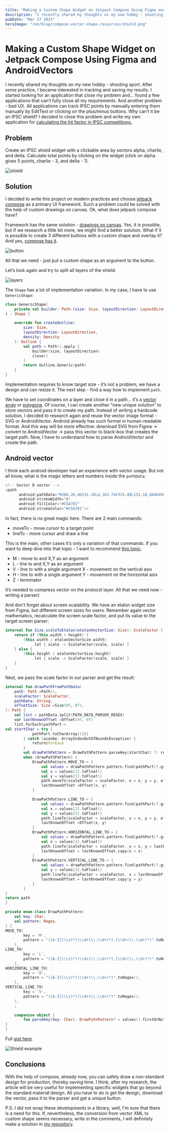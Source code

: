 ```yaml
---
title: "Making a Custom Shape Widget on Jetpack Compose Using Figma and AndroidVectors"
description: "I recently shared my thoughts on my new hobby - shooting sport. After some practice, I became interested in tracking and saving my results. I started looking for an application that close my problem and… found a few applications that can’t fully close all my requirements. And another problem - bad UX. All applications can track IPSC points by manually entering them manually by EditText or clicking on the plus/minus buttons. Why can’t it be an IPSC shield? I decided to close this problem and write my own application for calculating the hit factor in IPSC competitions."
pubDate: "Mar 27 2023"
heroImage: "/en/blog/compose-vector-shape-resources/shield.png"
---
```

# Making a Custom Shape Widget on Jetpack Compose Using Figma and AndroidVectors

I recently shared my thoughts on my new hobby - shooting sport. After some practice, I became interested in tracking and saving my results. I started looking for an application that close my problem and… found a few applications that can’t fully close all my requirements. And another problem - bad UX. All applications can track IPSC points by manually entering them manually by EditText or clicking on the plus/minus buttons. Why can’t it be an IPSC shield? I decided to close this problem and write my own application for [calculating the hit factor in IPSC competitions.](https://play.google.com/store/apps/details?id=by.bulba.ipsc.calculator)

## Problem

Create an IPSC shield widget with a clickable area by sectors alpha, charlie, and delta. Calculate total points by clicking on the widget (click on alpha gives 5 points, charlie - 3, and delta - 1).

![shield](compose-vector-shape-resources/shield.png)

## Solution

I decided to write this project on modern practices and choose [jetpack compose](https://developer.android.com/jetpack/compose?gclid=Cj0KCQjw2v-gBhC1ARIsAOQdKY1DTNgfsQS9vlnHLapHgj5DMfiaQ23qYEiiYL9NVcbv4RS-v130_iUaAlW2EALw_wcB&gclsrc=aw.ds) as a primary UI framework. Such a problem could be solved with the help of custom drawings on canvas. Ok, what does jetpack compose have?

Framework has the same solution - [drawings on canvas](https://developer.android.com/jetpack/compose/graphics/draw/overview). Yes, it is possible, but if we research a little bit more, we might find a better solution. What if it is possible to create 3 different buttons with a custom shape and overlay it? And yes, [compose has it](https://developer.android.com/reference/kotlin/androidx/compose/material/package-summary#Button(kotlin.Function0,androidx.compose.ui.Modifier,kotlin.Boolean,androidx.compose.foundation.interaction.MutableInteractionSource,androidx.compose.material.ButtonElevation,androidx.compose.ui.graphics.Shape,androidx.compose.foundation.BorderStroke,androidx.compose.material.ButtonColors,androidx.compose.foundation.layout.PaddingValues,kotlin.Function1)).

![button](compose-vector-shape-resources/button.png)

All that we need - just put a custom shape as an argument to the button.

Let’s look again and try to split all layers of the shield.

![layers](compose-vector-shape-resources/layers.png)

The `Shape` has a lot of implementation variation. In my case, I have to use `GenericShape`:

```kotlin
class GenericShape(
    private val builder: Path.(size: Size, layoutDirection: LayoutDirection) -> Unit
) : Shape {

    override fun createOutline(
        size: Size,
        layoutDirection: LayoutDirection,
        density: Density
    ): Outline {
        val path = Path().apply {
            builder(size, layoutDirection)
            close()
        }
        return Outline.Generic(path)
    }
}
```

Implementation requires to know target size - it’s not a problem, we have a design and can resize it. The next step - find a way how to implement `path`.

We have to set coordinates on a layer and close it in a path… it’s a [vector array](https://en.wikipedia.org/wiki/Vector_space) or [polygone](https://en.wikipedia.org/wiki/Polygon). Of course, I can create another “new unique solution” to store vectors and pass it to create my path. Instead of writing a hardcode solution, I decided to research again and reuse the vector image format - SVG or AndroidVector. Android already has such format in human-readable format. And this way will be more effective: download SVG from Figma → convert to AndroidVector → pass this vector to black-box that creates the target path. Now, I have to understand how to parse AndroidVector and create the path.

## Android vector

I think each android developer had an experience with vector usage. But not all know, what is the magic letters and numbers inside the `pathData`:

```kotlin
<!-- Sector D vector -->
<path
      android:pathData="M260.28,4H131.18L4,163.74V323.49L131.18,484H260.28L384.4,323.49V163.74L260.28,4Z"
      android:strokeWidth="8"
      android:fillColor="#C5A781"
      android:strokeColor="#C5A781"/>
```

In fact, there is no great magic here. There are 2 main commands:

- moveTo - move cursor to a target point
- lineTo - move cursor and draw a line

This is the main, other cases it’s only a variation of that commands. If you want to deep dive into that topic - I want to recommend [this topic](https://medium.com/@ali.muzaffar/understanding-vectordrawable-pathdata-commands-in-android-d56a6054610e). 

- M - move to and X,Y as an argument
- L - line to and X,Y as an argument
- V - line to with a single argument X - movement on the vertical asix
- H - line to with a single argument Y - movement on the horizontal asix
- Z - terminator

It’s needed to compress vector on the protocol layer. All that we need now - writing a parser)

And don’t forget about screen scalability. We have an etalon widget size from Figma, but different screen sizes for users. Remember again vector mathematics, recalculate the screen scale factor, and put its value to the target screen parser:

```kotlin
internal fun Size.scaleToEtalon(etalonVectorSize: Size): ScaleFactor {
    return if (this.width < height) {
        (this.width / etalonVectorSize.width)
            .let { scale -> ScaleFactor(scale, scale) }
    } else {
        (this.height / etalonVectorSize.height)
            .let { scale -> ScaleFactor(scale, scale) }
    }
}
```

Next, we pass the scale factor in our parser and get the result:

```kotlin
internal fun drawPathFromPathData(
    path: Path =Path(),
    scaleFactor: ScaleFactor,
    pathData: String,
    offsetSize: Size =Size(0f, 0f),
): Path {
    val list = pathData.split(PATH_DATA_PARSER_REGEX)
    var lastKnownOffset =Offset(0f, 0f)
    list.forEach{pathPart->
val startChar = try {
            pathPart.toCharArray()[0]
        } catch (aioobe: ArrayIndexOutOfBoundsException) {
            return@forEach
        }
        val drawPathPattern = DrawPathPattern.parseKey(startChar) ?: return@forEach
        when (drawPathPattern) {
            DrawPathPattern.MOVE_TO-> {
                val values = drawPathPattern.pattern.find(pathPart)?.groupValues ?: return@forEach
                val x = values[3].toFloat()
                val y = values[5].toFloat()
                path.moveTo(scaleFactor = scaleFactor, x = x, y = y, offsetSize = offsetSize)
                lastKnownOffset =Offset(x, y)
            }

            DrawPathPattern.LINE_TO-> {
                val values = drawPathPattern.pattern.find(pathPart)?.groupValues ?: return@forEach
                val x = values[3].toFloat()
                val y = values[5].toFloat()
                path.lineTo(scaleFactor = scaleFactor, x = x, y = y, offsetSize = offsetSize)
                lastKnownOffset =Offset(x, y)
            }
            DrawPathPattern.HORIZONTAL_LINE_TO-> {
                val values = drawPathPattern.pattern.find(pathPart)?.groupValues ?: return@forEach
                val x = values[3].toFloat()
                path.lineTo(scaleFactor = scaleFactor, x = x, y = lastKnownOffset.y, offsetSize = offsetSize)
                lastKnownOffset = lastKnownOffset.copy(x = x)
            }
            DrawPathPattern.VERTICAL_LINE_TO-> {
                val values = drawPathPattern.pattern.find(pathPart)?.groupValues ?: return@forEach
                val y = values[3].toFloat()
                path.lineTo(scaleFactor = scaleFactor, x = lastKnownOffset.x, y = y, offsetSize = offsetSize)
                lastKnownOffset = lastKnownOffset.copy(y = y)
            }
        }
}
return path
}

private enum class DrawPathPattern(
    val key: Char,
    val pattern: Regex,
) {
MOVE_TO(
        key = 'M',
        pattern = "([A-Z](\\s)*)(\\d+(\\.\\d+)*),(\\d+(\\.\\d+)*)".toRegex(),
    ),
LINE_TO(
        key = 'L',
        pattern = "([A-Z](\\s)*)(\\d+(\\.\\d+)*),(\\d+(\\.\\d+)*)".toRegex(),
    ),
HORIZONTAL_LINE_TO(
        key = 'H',
        pattern = "([A-Z](\\s)*)(\\d+(\\.\\d+)*)".toRegex(),
    ),
VERTICAL_LINE_TO(
        key = 'V',
        pattern = "([A-Z](\\s)*)(\\d+(\\.\\d+)*)".toRegex(),
    ),
    ;

    companion object {
        fun parseKey(key: Char): DrawPathPattern? = values().firstOrNull{ it.key == key}
}
}
```

Full [gist here](https://gist.github.com/IlyaPavlovskii/4bee00442263622e6250a60ae03491a3). 

![Shield example](compose-vector-shape-resources/shield-example.gif)

## Conclusions

With the help of compose, already now, you can safely draw a non-standard design for production, thereby saving time. I think, after my research, the article will be very useful for implementing specific widgets that go beyond the standard materiał design. All you have to do is get the design, download the vector, pass it to the parser and get a unique button.

P.S. I did not wrap these developments in a library, well, I'm sure that there is a need for this. If, nevertheless, the conversion from vector XML to custom shape seems necessary, write in the comments, I will definitely make a solution in [my repository](https://github.com/IlyaPavlovskii).
